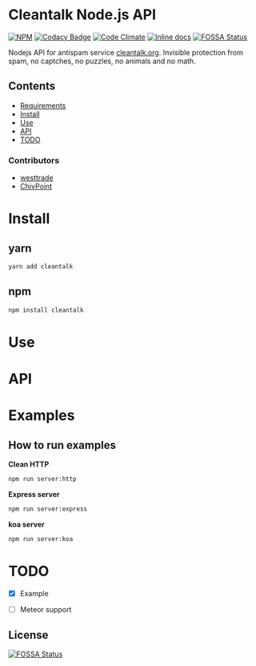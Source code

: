 # Cleantalk Node.js API

[![NPM](https://nodei.co/npm/cleantalk.png?downloads=true&downloadRank=true&stars=true)](https://nodei.co/npm/cleantalk/)
[![Codacy Badge](https://app.codacy.com/project/badge/Grade/92c49c53a563438095a43ccb347cb965)](https://www.codacy.com/gh/westtrade/cleantalk/dashboard?utm_source=github.com&amp;utm_medium=referral&amp;utm_content=westtrade/cleantalk&amp;utm_campaign=Badge_Grade)
[![Code Climate](https://codeclimate.com/github/westtrade/cleantalk/badges/gpa.svg)](https://codeclimate.com/github/westtrade/cleantalk)
[![Inline docs](http://inch-ci.org/github/westtrade/cleantalk.svg?branch=master)](http://inch-ci.org/github/westtrade/cleantalk)
[![FOSSA Status](https://app.fossa.io/api/projects/git%2Bgithub.com%2Fwesttrade%2Fcleantalk.svg?type=shield)](https://app.fossa.io/projects/git%2Bgithub.com%2Fwesttrade%2Fcleantalk?ref=badge_shield)

Nodejs API for antispam service [cleantalk.org](https://cleantalk.org). Invisible protection from spam, no captches, no puzzles, no animals and no math.

## Contents
- [Requirements](#requirements)
- [Install](#install)
- [Use](#use)
- [API](#api)
- [TODO](#todo)

### Contributors
- [westtrade](https://github.com/westtrade)
- [ChivPoint](https://github.com/ChivPoint)

<a name="install"></a>
# Install

## yarn
```sh
yarn add cleantalk
```

## npm
```sh
npm install cleantalk
```

<a name="use"></a>
# Use

<a name="api"></a>
# API

<a name="examples"></a>
# Examples

## How to run examples

**Clean HTTP**
```sh
npm run server:http
```

**Express server**
```sh
npm run server:express
```

**koa server**
```sh
npm run server:koa
```


<a name="todo"></a>
# TODO
- [x] Example
- [ ] Meteor support


## License
[![FOSSA Status](https://app.fossa.io/api/projects/git%2Bgithub.com%2Fwesttrade%2Fcleantalk.svg?type=large)](https://app.fossa.io/projects/git%2Bgithub.com%2Fwesttrade%2Fcleantalk?ref=badge_large)
